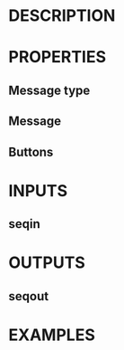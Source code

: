# DESCRIPTION

# PROPERTIES

## Message type

## Message

## Buttons

# INPUTS

## seqin

# OUTPUTS

## seqout

# EXAMPLES
